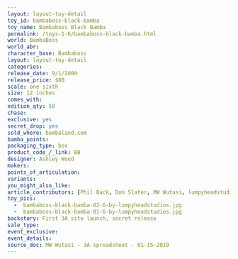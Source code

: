 ```yaml
---
layout: layout-toy-detail 
toy_id: bambaboss-black-bamba
toy_name: Bambaboss Black Bamba
permalink: /toys-1-6/bambaboss-black-bamba.html
world: BambaBoss
world_abr:
character_base: Bambaboss
layout: layout-toy-detail
categories: 
release_date: 9/1/2009
release_price: $80 
scale: one sixth
size: 12 inches
comes_with: 
edition_qty: 50
chase: 
exclusive: yes
secret_drop: yes
sold_where: bambaland.com
bamba_points: 
packaging_type: box
product_code_/_link: BB
designer: Ashley Wood
makers: 
points_of_articulation: 
variants: 
you_might_also_like: 
article_contributors: [Phil Back, Don Slater, MW Wutasi, lumpyheadstudios]
toy_pics: 
  -  bambaboss-black-bamba-02-6-by-lumpyheadstudios.jpg
  -  bambaboss-black-bamba-01-6-by-lumpyheadstudios.jpg
backstory: First 3A site launch, secret release
sale_type: 
event_exclusive: 
event_details: 
source_doc: MW Wutasi - 3A spreadsheet - 01-15-2019
---
```

